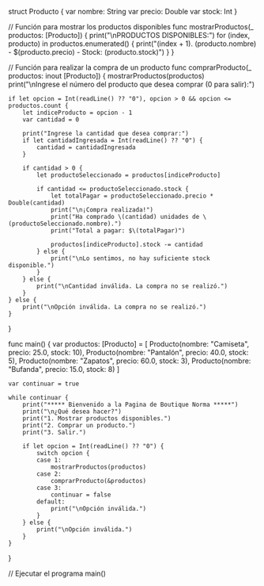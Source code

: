 struct Producto {
    var nombre: String
    var precio: Double
    var stock: Int
}

// Función para mostrar los productos disponibles
func mostrarProductos(_ productos: [Producto]) {
    print("\nPRODUCTOS DISPONIBLES:")
    for (index, producto) in productos.enumerated() {
        print("\(index + 1). \(producto.nombre) - $\(producto.precio) - Stock: \(producto.stock)")
    }
}

// Función para realizar la compra de un producto
func comprarProducto(_ productos: inout [Producto]) {
    mostrarProductos(productos)
    print("\nIngrese el número del producto que desea comprar (0 para salir):")
    
    if let opcion = Int(readLine() ?? "0"), opcion > 0 && opcion <= productos.count {
        let indiceProducto = opcion - 1
        var cantidad = 0
        
        print("Ingrese la cantidad que desea comprar:")
        if let cantidadIngresada = Int(readLine() ?? "0") {
            cantidad = cantidadIngresada
        }
        
        if cantidad > 0 {
            let productoSeleccionado = productos[indiceProducto]
            
            if cantidad <= productoSeleccionado.stock {
                let totalPagar = productoSeleccionado.precio * Double(cantidad)
                print("\n¡Compra realizada!")
                print("Ha comprado \(cantidad) unidades de \(productoSeleccionado.nombre).")
                print("Total a pagar: $\(totalPagar)")
                
                productos[indiceProducto].stock -= cantidad
            } else {
                print("\nLo sentimos, no hay suficiente stock disponible.")
            }
        } else {
            print("\nCantidad inválida. La compra no se realizó.")
        }
    } else {
        print("\nOpción inválida. La compra no se realizó.")
    }
}

func main() {
    var productos: [Producto] = [
        Producto(nombre: "Camiseta", precio: 25.0, stock: 10),
        Producto(nombre: "Pantalón", precio: 40.0, stock: 5),
        Producto(nombre: "Zapatos", precio: 60.0, stock: 3),
        Producto(nombre: "Bufanda", precio: 15.0, stock: 8)
    ]
    
    var continuar = true
    
    while continuar {
        print("***** Bienvenido a la Pagina de Boutique Norma *****")
        print("\n¿Qué desea hacer?")
        print("1. Mostrar productos disponibles.")
        print("2. Comprar un producto.")
        print("3. Salir.")
        
        if let opcion = Int(readLine() ?? "0") {
            switch opcion {
            case 1:
                mostrarProductos(productos)
            case 2:
                comprarProducto(&productos)
            case 3:
                continuar = false
            default:
                print("\nOpción inválida.")
            }
        } else {
            print("\nOpción inválida.")
        }
    }
}

// Ejecutar el programa
main()
